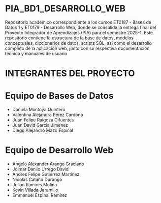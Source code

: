 # PIA_BD1_DESARROLLO_WEB
Repositorio académico correspondiente a los cursos ET0187 - Bases de Datos 1 y ET0179 - Desarrollo Web, donde se consolida la entrega final del Proyecto Integrador de Aprendizajes (PIA) para el semestre 2025-1. Este repositorio contiene la estructura de la base de datos, modelos conceptuales, diccionarios de datos, scripts SQL, así como el desarrollo completo de la aplicación web, junto con su respectiva documentación técnica y manuales de usuario

# INTEGRANTES DEL PROYECTO

# Equipo de Bases de Datos
- Daniela Montoya Quintero
- Valentina Alejandra Pérez Cardona
- Juan Felipe Raigoza Cifuentes
- Juan David Garcia Jimenez
- Diego Alejandro Mazo Espinal

# Equipo de Desarrollo Web
- Angelo Alexander Arango Graciano
- Joimar Danilo Urrego David
- Andres Felipe Gutiérrez Martínez
- Nicolas Cataño Durango
- Julian Ramires Molina
- Kevin Villada Jaramillo
- Emmanuel Espinal Ramirez
